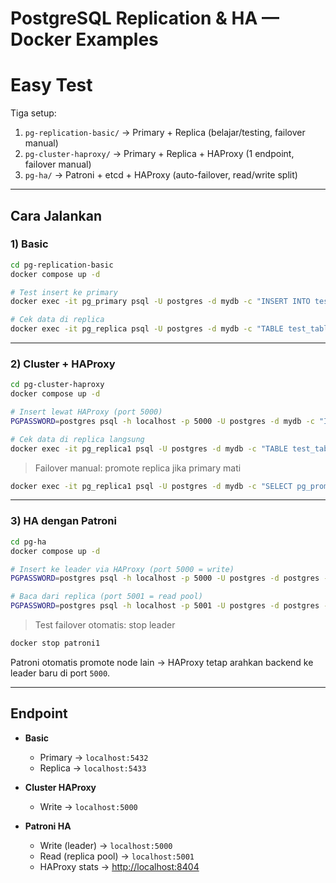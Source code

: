 # PostgreSQL Replication & HA — Docker Examples

# Easy Test

Tiga setup:

1. `pg-replication-basic/` → Primary + Replica (belajar/testing, failover manual)
2. `pg-cluster-haproxy/` → Primary + Replica + HAProxy (1 endpoint, failover manual)
3. `pg-ha/` → Patroni + etcd + HAProxy (auto-failover, read/write split)

---

## Cara Jalankan

### 1) Basic

```bash
cd pg-replication-basic
docker compose up -d

# Test insert ke primary
docker exec -it pg_primary psql -U postgres -d mydb -c "INSERT INTO test_table(name) VALUES ('hello');"

# Cek data di replica
docker exec -it pg_replica psql -U postgres -d mydb -c "TABLE test_table;"
```

---

### 2) Cluster + HAProxy

```bash
cd pg-cluster-haproxy
docker compose up -d

# Insert lewat HAProxy (port 5000)
PGPASSWORD=postgres psql -h localhost -p 5000 -U postgres -d mydb -c "INSERT INTO test_table(name) VALUES ('from haproxy');"

# Cek data di replica langsung
docker exec -it pg_replica1 psql -U postgres -d mydb -c "TABLE test_table;"
```

> Failover manual: promote replica jika primary mati

```bash
docker exec -it pg_replica1 psql -U postgres -d mydb -c "SELECT pg_promote();"
```

---

### 3) HA dengan Patroni

```bash
cd pg-ha
docker compose up -d

# Insert ke leader via HAProxy (port 5000 = write)
PGPASSWORD=postgres psql -h localhost -p 5000 -U postgres -d postgres -c "INSERT INTO test_table(name) VALUES ('from patroni leader');"

# Baca dari replica (port 5001 = read pool)
PGPASSWORD=postgres psql -h localhost -p 5001 -U postgres -d postgres -c "TABLE test_table;"
```

> Test failover otomatis: stop leader

```bash
docker stop patroni1
```

Patroni otomatis promote node lain → HAProxy tetap arahkan backend ke leader baru di port `5000`.

---

## Endpoint

- **Basic**

  - Primary → `localhost:5432`
  - Replica → `localhost:5433`

- **Cluster HAProxy**

  - Write → `localhost:5000`

- **Patroni HA**

  - Write (leader) → `localhost:5000`
  - Read (replica pool) → `localhost:5001`
  - HAProxy stats → [http://localhost:8404](http://localhost:8404)
